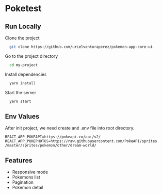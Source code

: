 # Poketest

## Run Locally

Clone the project

```bash
  git clone https://github.com/urielventuraperez/pokemon-app-core-ui
```

Go to the project directory

```bash
  cd my-project
```

Install dependencies

```bash
  yarn install
```

Start the server

```bash
  yarn start
```

## Env Values

After init project, we need create and .env file into root directory.

`REACT_APP_POKEAPI=https://pokeapi.co/api/v2/`
`REACT_APP_POKEPHOTOS=https://raw.githubusercontent.com/PokeAPI/sprites/master/sprites/pokemon/other/dream-world/`

## Features

- Responsive mode
- Pokemons list
- Pagination
- Pokemon detail
